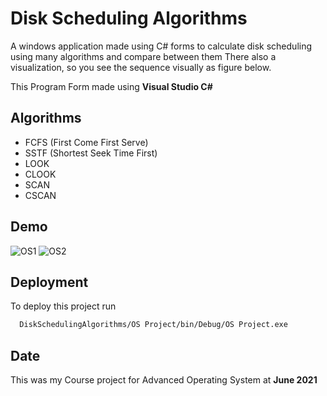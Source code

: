 # Disk Scheduling Algorithms
A windows application made using C# forms to calculate disk scheduling using many algorithms and compare between them
There also a visualization, so you see the sequence visually as figure below.

This Program Form made using **Visual Studio C#**

## Algorithms

- FCFS (First Come First Serve)
- SSTF (Shortest Seek Time First)
- LOOK
- CLOOK
- SCAN
- CSCAN

## Demo
![OS1](https://user-images.githubusercontent.com/58863853/172048251-27ef8439-424b-4d40-a746-b9a3ea3071b8.PNG)
![OS2](https://user-images.githubusercontent.com/58863853/172048255-8fc35ed9-916a-455c-9a90-fe0a90a35e65.PNG)


## Deployment

To deploy this project run

```bash
  DiskSchedulingAlgorithms/OS Project/bin/Debug/OS Project.exe
```

## Date
This was my Course project for Advanced Operating System at **June 2021**
